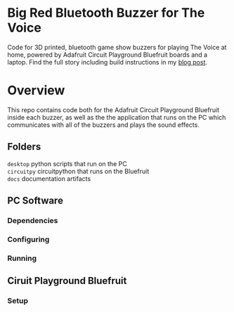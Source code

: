 # Big Red Bluetooth Buzzer for The Voice
Code for 3D printed, bluetooth game show buzzers for playing The Voice at home, powered by Adafruit Circuit Playground Bluefruit boards and a laptop.
Find the full story including build instructions in my [blog post](https://spuriousemissions.com/bluetooth-game-show-buzzers).

# Overview
This repo contains code both for the Adafruit Circuit Playground Bluefruit inside each buzzer, as well as the the application that runs on the PC which communicates with all of the buzzers and plays the sound effects.



## Folders
`desktop` python scripts that run on the PC\
`circuitpy` circuitpython that runs on the Bluefruit\
`docs` documentation artifacts

## PC Software

### Dependencies

### Configuring

### Running

## Ciruit Playground Bluefruit 

### Setup
